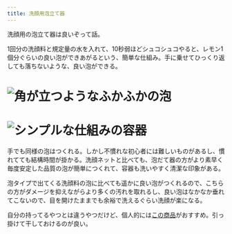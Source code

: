 ```yaml
---
title: 洗顔用泡立て器
---
```

洗顔用の泡立て器は良いぞって話。

1回分の洗顔料と規定量の水を入れて、10秒弱ほどシュコシュコやると、レモン1個分ぐらいの良い泡ができあがるという、簡単な仕組み。手に乗せてひっくり返しても落ちないような、良い泡ができる。

![](https://lh3.googleusercontent.com/docs/ADP-6oE3cd9wgMoKRfjaIofy1LILPvRXj5CxLatXpYfSdhomcx2k-RMvnf1vTMVhPbfFExydhI2B2uXAX5nCSzcc9psyb0hS7hkJ5H4XFzwDdQY-gNPkYsZcH46m1jjAE1FvCQ1PE18MMoO5o5IDAXmiX35rn5id1ru7C4sIawmxTFrMbonHTE5QM1DriLnXFGS46jk0iCceye9KsA-Tlm6TkRvDfeY3EXgPVknJQG8TI1I2hOyGNWKzLTvmEs4VjHrRAc5TitJD88HcZCt8e10P_75N2jxtIhr2_9mTUkfRdjERKf5HziVUVR1K6T-ECAxMno_-jBHWlU5BeDXkHnQ3nhASegqJ3golroeWxP8-dcm1T27j0vtNscp9w6NnqiuM3jL2Qbh1HOtTmrzK10wmxkvZw950q5YpF5xqOeHEizFqjLBHwt2w4p3W1HBd6-PTFFzOX0pMgdpca9T8W51mHWik-7STz5buB_K5wu15vFaGDFanfn9rz03_3DFFGaYmZb5EH6guj7Un4H2PgntigNr_mlzdpQS8-K4ANToKkKkaV-J8vdwjT6mDqY5qeXr6zNkjWAWjprUztq4K6da1eKmngwJLbTxfvcNgmK6Zo9Z9nlxO4Un_dLPLrgK2Ew-Bgqyzr9e7jXAzJbVDNNgK5VMqOZYX-Bcn4h-wjytYkCCLn9WmhyRNMqfDpRqNFQQLKQevDKg005dfZUJ6JTz2w52paN0ZuXVm2RHvwY-9-c4FA_erF1ckJXE456n6w3RJBv889QbC6Ctoj7Bd8KbxIhITaPVmIqMO58VkyCYrHpjPWUAhkDNbq5KYitxsGfwvYYEOCXTbufDkDQjeda01Yv4UItRwEMDvntW28kTbsVOFAEerUtAjPuynhd-fympDjpqKpzfwzm-P028hBOTXo663EaaJWSYqeVZZAufGmneLpqvknm2ay6tehrfUojKVXb-rbig9GW9qQnwGVn49A8uq0caW_0GflhAd2cRrQAW-Wi2XuovD2Qxk53L7Cf9vyPXcepac9FKMGN2QJuqzYzr3CWQMdQEMlsZeGSj7phMO9OY1MrmgO631WPc0yH3Bmd99CQVp5Z6fd0NYNufFVHFTl51p72xrmjkfURLKu32r2fFZLG0MJ4WlFS7v88xmdL1iYAEJhkEFgkvDkXTQFmFN1xmd0s3-WlyMTByP4_xYwsILZ-xyWaGeUjmVqG7zqP68XEUME4e7YAHoXA8ez48HeSsF8JdztpwJCN5iKw007hdG "角が立つようなふかふかの泡")
================================================================================================================================================================================================================================================================================================================================================================================================================================================================================================================================================================================================================================================================================================================================================================================================================================================================================================================================================================================================================================================================================================================================================================================================================================================================================================================================================================================

![](https://lh3.googleusercontent.com/docs/ADP-6oGU50xDL7kRQnmBkaZR9x3mordMAZP46-7sQEym293hCXB60pkCt-idOXkXK2IcG3qkLtDs09uBjKtvJzJ14qxxy23HAzlXN1sz1FPXjsHufyLHV9AO6_6Vam64NI9YGPaV-x3venlp8aW254jw4yhChqqusIl5go_OO4DMOStKherSq5W_Go8v9hW_zXQsV4ZCbww28ovPzMsuOJcI-WI3KgfVAlBJcmfMIp03zrDEHqrbGsj-mbM93SlaEcXkXdmuR8lOtCjUFvHSVVv68UuRz_FPc7Reh9N8XcAxAVr99VEhlslcTi7O6RarEwZ1dAztT3WgWOMXG6Knpg4YYHqiUE15XqwL0-ETkXy1wY6HQ4ahaDdisBT0wdh1P_dE-fnFtxt_Whnsz1WBkwV3kraOYEvLTKYv7pQD1GR2P6H7dxgzjg925wrEeyuYvaLLTIRbyzUBPh_rwhAxP_E7otjGQ_XoMNw5BIFSXGZpd9YYHVbd3NxpCUAzOJbX7W7X97hG0IMVGyQ11Dl_sr9WA-_-Yf-DK5xkFuKOpWeCBJAthPFTLDTY70N9_BXmjN_IhNN5t1xIOR5ifMNsuunbZgJnSKTrgD6WmhH7gIitnXNLbUMdMnC0CD7v66w7mjD2TNE-dFzLvgK30z0m9ezaXbapqAhJnOiauYNHQoHLbvZhpT0tlacSfVSekqCOOtOGrfW06SVWV02zkxBa3dIxBA6nQYI_GQUdUbrND9K6fdczMYsk5z1LqZ0zTFZsgkUZHVgy5tzsbaXKEKM4hHm3do2yTGQ5YOAkXcg1DV-oSxKsMS3_TdpRmLqKVbr4Z0l2lFED4tcr4Q6byOAOm4azokGx4r7w4c9OTV6ItUwVkpLk1Joedg4fiVXaLWx08S7soZ91o9NTCsyr3msn5C14dlFLDjRYz4IIxzrD_kuSsdhm-78UWaq1srGjNHbbmUI7QkDnnmZt2lmTsruqhFxvFno7FVkINSzhXr1dg84zq85Ypnrnuy5chvxCvTf4cYkrsm18p9wQvNCLtg3R4bUc2Ym2Bb46qHogdlYBXbdYTqdkoy3kHHkAwy9h2c83iPdMN5ve4JOiULDzzNl23c0CahnYCaq9cjTRcsnWW6dvvif6LWzHeC7hdooOUym_zRqx6mEc271SwTDQgxISyEU57ynUDA8JGdYX1Ziz81E3MeauxfB1ZB25e9WCJj7pDdqecNlbCEw9s_3punJvPkGJ5QxSeSfauqzMT7f-3aEjUcokQyMx "シンプルな仕組みの容器")
==============================================================================================================================================================================================================================================================================================================================================================================================================================================================================================================================================================================================================================================================================================================================================================================================================================================================================================================================================================================================================================================================================================================================================================================================================================================================================================================================================================================

手でも同様の泡はつくれる。しかし不慣れな初心者には難しいものがあるし、慣れてても結構時間が掛かる。洗顔ネットと比べても、泡だて器の方がより素早く毎度安定した品質の泡が簡単につくれて、容器も洗いやすく清潔な印象がある。

泡タイプで出てくる洗顔料の泡に比べても遥かに良い泡がつくれるので、こちらの方がダメージを抑えながらより多くの汚れを取れるし、良い泡はなかなか垂れてこないので、目を開けたままでも余裕で洗えるぐらい洗顔が楽になる。

自分の持ってるやつとは違うやつだけど、個人的には[この商品](https://www.amazon.co.jp/dp/B09KMP9GDN)がおすすめ。引っ掛けて干しておけるのが良い。
